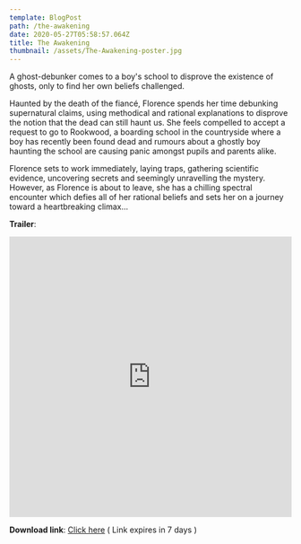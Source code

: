 ```yaml
---
template: BlogPost
path: /the-awakening
date: 2020-05-27T05:58:57.064Z
title: The Awakening
thumbnail: /assets/The-Awakening-poster.jpg
---
```

A ghost-debunker comes to a boy's school to disprove the existence of ghosts, only to find her own beliefs challenged.

Haunted by the death of the fiancé, Florence spends her time debunking supernatural claims, using methodical and rational explanations to disprove the notion that the dead can still haunt us. She feels compelled to accept a request to go to Rookwood, a boarding school in the countryside where a boy has recently been found dead and rumours about a ghostly boy haunting the school are causing panic amongst pupils and parents alike.

Florence sets to work immediately, laying traps, gathering scientific evidence, uncovering secrets and seemingly unravelling the mystery. However, as Florence is about to leave, she has a chilling spectral encounter which defies all of her rational beliefs and sets her on a journey toward a heartbreaking climax...

**Trailer**:

<iframe width="100%" height="500" frameborder="0" src="https://emp.bbc.co.uk/emp/embed/smpEmbed.html?playlist=https%3A%2F%2Fwww.bbc.co.uk%2Fcorporate2%2Fplaylist%2Fp00khl1r&title=The%20Awakening%3A%20trailer&product=iplayer"></iframe>

**Download link**: [Click here](https://we.tl/t-upInn1IKtL) ( Link expires in 7 days )
